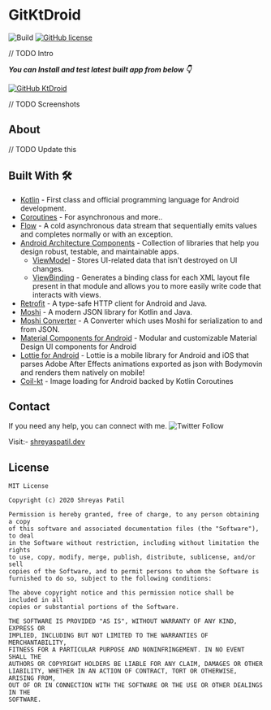 # GitKtDroid

![Build](https://github.com/PatilShreyas/GitKtDroid/workflows/Build/badge.svg?branch=master)
[![GitHub license](https://img.shields.io/badge/License-MIT-blue.svg)](LICENSE)

// TODO Intro

***You can Install and test latest built app from below 👇***

[![GitHub KtDroid](https://img.shields.io/badge/GitKtDroid-APK-blue.svg?style=for-the-badge&logo=android)](https://github.com/PatilShreyas/GitKtDroid/releases/download/v1.0/app-debug.apk)

// TODO Screenshots

## About
// TODO Update this

## Built With 🛠
- [Kotlin](https://kotlinlang.org/) - First class and official programming language for Android development.
- [Coroutines](https://kotlinlang.org/docs/reference/coroutines-overview.html) - For asynchronous and more..
- [Flow](https://kotlin.github.io/kotlinx.coroutines/kotlinx-coroutines-core/kotlinx.coroutines.flow/-flow/) - A cold asynchronous data stream that sequentially emits values and completes normally or with an exception.
- [Android Architecture Components](https://developer.android.com/topic/libraries/architecture) - Collection of libraries that help you design robust, testable, and maintainable apps.
  - [ViewModel](https://developer.android.com/topic/libraries/architecture/viewmodel) - Stores UI-related data that isn't destroyed on UI changes. 
  - [ViewBinding](https://developer.android.com/topic/libraries/view-binding) - Generates a binding class for each XML layout file present in that module and allows you to more easily write code that interacts with views.
- [Retrofit](https://square.github.io/retrofit/) - A type-safe HTTP client for Android and Java.
- [Moshi](https://github.com/square/moshi) - A modern JSON library for Kotlin and Java.
- [Moshi Converter](https://github.com/square/retrofit/tree/master/retrofit-converters/moshi) - A Converter which uses Moshi for serialization to and from JSON.
- [Material Components for Android](https://github.com/material-components/material-components-android) - Modular and customizable Material Design UI components for Android
- [Lottie for Android](https://github.com/airbnb/lottie-android) - Lottie is a mobile library for Android and iOS that parses Adobe After Effects animations exported as json with Bodymovin and renders them natively on mobile!
- [Coil-kt](https://github.com/coil-kt/coil) - Image loading for Android backed by Kotlin Coroutines

## Contact
If you need any help, you can connect with me. 
![Twitter Follow](https://img.shields.io/twitter/follow/imShreyasPatil?label=Follow&style=social)

Visit:- [shreyaspatil.dev](https://shreyaspatil.dev)

## License
```
MIT License

Copyright (c) 2020 Shreyas Patil

Permission is hereby granted, free of charge, to any person obtaining a copy
of this software and associated documentation files (the "Software"), to deal
in the Software without restriction, including without limitation the rights
to use, copy, modify, merge, publish, distribute, sublicense, and/or sell
copies of the Software, and to permit persons to whom the Software is
furnished to do so, subject to the following conditions:

The above copyright notice and this permission notice shall be included in all
copies or substantial portions of the Software.

THE SOFTWARE IS PROVIDED "AS IS", WITHOUT WARRANTY OF ANY KIND, EXPRESS OR
IMPLIED, INCLUDING BUT NOT LIMITED TO THE WARRANTIES OF MERCHANTABILITY,
FITNESS FOR A PARTICULAR PURPOSE AND NONINFRINGEMENT. IN NO EVENT SHALL THE
AUTHORS OR COPYRIGHT HOLDERS BE LIABLE FOR ANY CLAIM, DAMAGES OR OTHER
LIABILITY, WHETHER IN AN ACTION OF CONTRACT, TORT OR OTHERWISE, ARISING FROM,
OUT OF OR IN CONNECTION WITH THE SOFTWARE OR THE USE OR OTHER DEALINGS IN THE
SOFTWARE.
```

